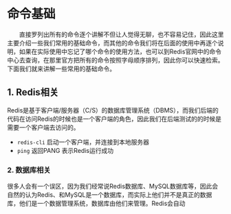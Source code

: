 # 命令基础

&ensp;&ensp;&ensp;&ensp;直接罗列出所有的命令逐个讲解不但让人觉得无聊，也不容易记住，因此这里主要介绍一些我们常用的基础命令，而其他的命令我们将在后面的使用中再逐个说明，如果在实际使用中忘记了哪个命令的使用方法，也可以到Redis官网中的命令中心去查询，在那里官方把所有的命令按照字母顺序排列，因此你可以快速检索。下面我们就来讲解一些常用的基础命令。

## 1. Redis相关

Redis是基于客户端/服务器（C/S）的数据库管理系统（DBMS），而我们后端的代码在访问Redis的时候也是一个客户端的角色，因此我们在后端测试的的时候是需要一个客户端去访问的。

- `redis-cli` 启动一个客户端，并连接到本地服务器
- `ping` 返回PANG 表示Redis运行成功

### 2. 数据库相关

很多人会有一个误区，因为我们经常说Redis数据库、MySQL数据库等，因此会自然的认为Redis、和MySQL是一个数据库，而实际上他们并不是真正的数据库，他们是一个数据管理系统，数据库由他们来管理。Redis会自动
